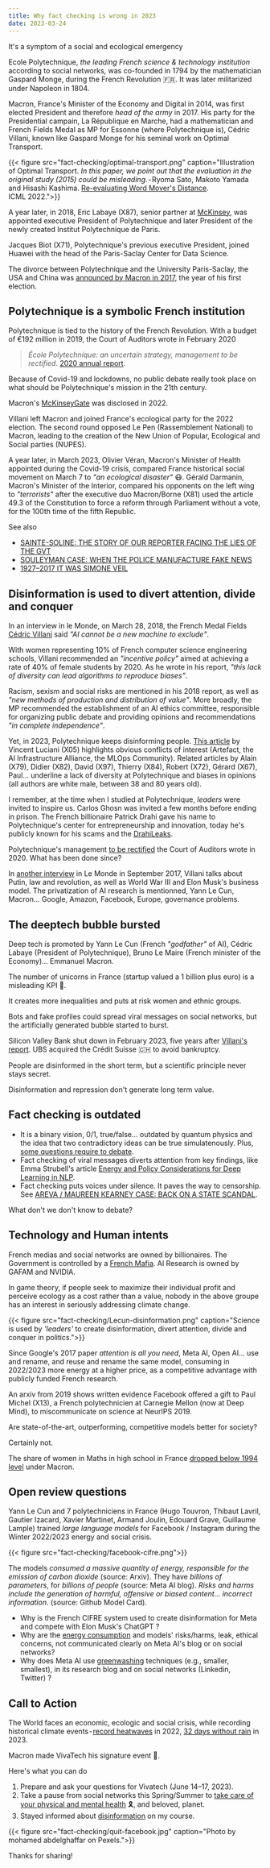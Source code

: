 ```yaml
---
title: Why fact checking is wrong in 2023
date: 2023-03-24
---
```


It's a symptom of a social and ecological emergency

<!--more-->

Ecole Polytechnique, <i>the leading French science & technology institution</i> according to social networks, was co-founded in 1794 by the mathematician Gaspard Monge, during the French Revolution 🇫🇷. It was later militarized under Napoleon in 1804.

Macron, France's Minister of the Economy and Digital in 2014, was first elected President and therefore <i>head of the army</i> in 2017. His party for the Presidential campain, La République en Marche, had a mathematician and French Fields Medal as MP for Essonne (where Polytechnique is), Cédric Villani, known like Gaspard Monge for his seminal work on Optimal Transport.

{{< figure src="fact-checking/optimal-transport.png" caption="Illustration of Optimal Transport. <i>In this paper, we point out that the evaluation in the original study (2015) could be misleading</i>. - Ryoma Sato, Makoto Yamada and Hisashi Kashima. [Re-evaluating Word Mover's Distance](https://proceedings.mlr.press/v162/sato22b.html). ICML 2022.">}}

A year later, in 2018, Eric Labaye (X87), senior partner at [McKinsey](https://www.bpifrance.fr/nos-actualites/rencontres-economiques-daix-en-provence-un-regard-sur-le-monde-demain), was appointed executive President of Polytechnique and later President of the newly created Institut Polytechnique de Paris.

Jacques Biot (X71), Polytechnique's previous executive President, joined Huawei with the head of the Paris-Saclay Center for Data Science.

The divorce between Polytechnique and the University Paris-Saclay, the USA and China was [announced by Macron in 2017](https://www.lemonde.fr/campus/article/2017/10/25/emmanuel-macron-met-fin-au-projet-de-pole-universitaire-et-scientifique-unique-a-saclay_5205975_4401467.html), the year of his first election.

## Polytechnique is a symbolic French institution

Polytechnique is tied to the history of the French Revolution. With a budget of €192 million in 2019, the Court of Auditors wrote in February 2020

> <i>École Polytechnique: an uncertain strategy, management to be rectified</i>. [2020 annual report](https://www.ccomptes.fr/system/files/2020-02/20200225-12-TomeI-ecole-polytechnique.pdf).

Because of Covid-19 and lockdowns, no public debate really took place on what should be Polytechnique's mission in the 21th century.

Macron's [McKinseyGate](https://www.youtube.com/watch?v=4ciN_0BNOzQ&ab_channel=BLAST%2CLesouffledel%27info) was disclosed in 2022.

Villani left Macron and joined France's ecological party for the 2022 election. The second round opposed Le Pen (Rassemblement National) to Macron, leading to the creation of the New Union of Popular, Ecological and Social parties (NUPES).

A year later, in March 2023, Olivier Véran, Macron's Minister of Health appointed during the Covid-19 crisis, compared France historical social movement on March 7 to <i>"an ecological disaster"</i> 😷. Gérald Darmanin, Macron's Minister of the Interior, compared his opponents on the left wing to <i>"terrorists"</i> after the executive duo Macron/Borne (X81) used the article 49.3 of the Constitution to force a reform through Parliament without a vote, for the 100th time of the fifth Republic.

See also
- [SAINTE-SOLINE: THE STORY OF OUR REPORTER FACING THE LIES OF THE GVT](https://www.youtube.com/watch?v=87iB6gnttAw&ab_channel=BLAST%2CLesouffledel%27info)
- [SOULEYMAN CASE: WHEN THE POLICE MANUFACTURE FAKE NEWS](https://www.blast-info.fr/emissions/2023/affaire-soulayman-quand-la-police-fabrique-des-fakenews-SwPBTKE_QwC25ceno1bdww)
- [1927–2017 IT WAS SIMONE VEIL](https://www.gouvernement.fr/1927-2017-c-etait-simone-veil)

## Disinformation is used to divert attention, divide and conquer

In an interview in le Monde, on March 28, 2018, the French Medal Fields [Cédric Villani](https://www.mtpcours.fr/en/c/desinformation/rapport-villani/) said <i>"AI cannot be a new machine to exclude"</i>.

With women representing 10% of French computer science engineering schools, Villani recommended an <i>"incentive policy"</i> aimed at achieving a rate of 40% of female students by 2020. As he wrote in his report, <i>"this lack of diversity can lead algorithms to reproduce biases"</i>.

Racism, sexism and social risks are mentioned in his 2018 report, as well as <i>"new methods of production and distribution of value"</i>. More broadly, the MP recommended the establishment of an AI ethics committee, responsible for organizing public debate and providing opinions and recommendations <i>"in complete independence"</i>. 

Yet, in 2023, Polytechnique keeps disinforming people. [This article](https://www.lajauneetlarouge.com/ia-de-confiance-enjeux-et-solutions-pour-un-traitement-ethique-des-donnees/) by Vincent Luciani (X05) highlights obvious conflicts of interest (Artefact, the AI Infrastructure Alliance, the MLOps Community). Related articles by Alain (X79), Didier (X82), David (X97), Thierry (X84), Robert (X72), Gérard (X67), Paul... underline a lack of diversity at Polytechnique and biases in opinions (all authors are white male, between 38 and 80 years old). 

I remember, at the time when I studied at Polytechnique, <i>leaders</i> were invited to inspire us. Carlos Ghosn was invited a few months before ending in prison. The French billionaire Patrick Drahi gave his name to Polytechnique's center for entrepreneurship and innovation, today he's publicly known for his scams and the [DrahiLeaks](https://www.blast-info.fr/articles/2023/drahileaks-la-methode-de-patrick-drahi-pour-devenir-riche-P5NfCE1qRt6QgwnJRKpMtA).

Polytechnique's management [to be rectified](https://www.ccomptes.fr/system/files/2020-02/20200225-12-TomeI-ecole-polytechnique.pdf) the Court of Auditors wrote in 2020. What has been done since?

In [another interview](https://www.mtpcours.fr/en/c/desinformation/rapport-villani/#excerpts-from-ai-is-everyones-businesshttpswwwlemondefrpixelsarticle20170909cedric-villani-l-intelligence-artificielle-est-l-affaire-de-tout-le-monde_5183163_4408996html) in Le Monde in September 2017, Villani talks about Putin, law and revolution, as well as World War III and Elon Musk's business model. The privatization of AI research is mentionned, Yann Le Cun, Macron… Google, Amazon, Facebook, Europe, governance problems.

## The deeptech bubble bursted

Deep tech is promoted by Yann Le Cun (French <i>"godfather"</i> of AI), Cédric Labaye (President of Polytechnique), Bruno Le Maire (French minister of the Economy)… Emmanuel Macron.

The number of unicorns in France (startup valued a 1 billion plus euro) is a misleading KPI 🦄.

It creates more inequalities and puts at risk women and ethnic groups.

Bots and fake profiles could spread viral messages on social networks, but the artificially generated bubble started to burst. 

Silicon Valley Bank shut down in February 2023, five years after [Villani's report](https://www.mtpcours.fr/en/c/desinformation/rapport-villani/). UBS acquired the Crédit Suisse 🇨🇭 to avoid bankruptcy.

People are disinformed in the short term, but a scientific principle never stays secret.

Disinformation and repression don't generate long term value.

## Fact checking is outdated

- It is a binary vision, 0/1, true/false... outdated by quantum physics and the idea that two contradictory ideas can be true simulatenously. Plus, [some questions require to debate](https://www.blast-info.fr/articles/2023/sommes-nous-toujours-en-democratie-AwJ1_TmlTM-ONwHybrhuqQ). 
- Fact checking of viral messages diverts attention from key findings, like Emma Strubell's article [Energy and Policy Considerations for Deep Learning in NLP](https://www.mtpcours.fr/en/c/desinformation/emma-strubell/).
- Fact checking puts voices under silence. It paves the way to censorship. See [AREVA / MAUREEN KEARNEY CASE: BACK ON A STATE SCANDAL](https://www.youtube.com/watch?v=kRyriD9iLZY&ab_channel=BLAST%2CLesouffledel%27info).

What don't we don't know to debate?

## Technology and Human intents

French medias and social networks are owned by billionaires. The Government is controlled by a [French Mafia](https://www.youtube.com/watch?v=EveWWX3fB2M&ab_channel=BLAST%2CLesouffledel%27info). AI Research is owned by GAFAM and NVIDIA.

In game theory, if people seek to maximize their individual profit and perceive ecology as a cost rather than a value, nobody in the above groupe has an interest in seriously addressing  climate change.

{{< figure src="fact-checking/Lecun-disinformation.png" caption="Science is used by <i>'leaders'</i> to create disinformation, divert attention, divide and conquer in politics.">}}

Since Google's 2017 paper <i>attention is all you need</i>, Meta AI, Open AI… use and rename, and reuse and rename the same model, consuming in 2022/2023 more energy at a higher price, as a competitive advantage with publicly funded French research.

An arxiv from 2019 shows written evidence Facebook offered a gift to Paul Michel (X13), a French polytechnicien at Carnegie Mellon (now at Deep Mind), to miscommunicate on science at NeurIPS 2019.

Are state-of-the-art, outperforming, competitive models better for society? 

Certainly not.

The share of women in Maths in high school in France [dropped below 1994 level](https://www.letudiant.fr/lycee/infographies-comment-la-reforme-du-lycee-penalise-les-filles.html) under Macron.

## Open review questions

Yann Le Cun and 7 polytechniciens in France (Hugo Touvron, Thibaut Lavril, Gautier Izacard, Xavier Martinet, Armand Joulin, Edouard Grave, Guillaume Lample) trained <i>large language models</i> for Facebook / Instagram during the Winter 2022/2023 energy and social crisis. 

{{< figure src="fact-checking/facebook-cifre.png">}}

The models <i>consumed a massive quantity of energy, responsible for the emission of carbon dioxide</i> (source: Arxiv). They have <i>billions of parameters</i>, for <i>billions of people</i> (source: Meta AI blog). <i>Risks and harms include the generation of harmful, offensive or biased content… incorrect information</i>. (source: Github Model Card).
- Why is the French CIFRE system used to create disinformation for Meta and compete with Elon Musk's ChatGPT ?
- Why are the [energy consumption](https://www.mtpcours.fr/en/c/desinformation/emma-strubell/) and models' risks/harms, leak, ethical concerns, not communicated clearly on Meta AI's blog or on social networks?
- Why does Meta AI use [greenwashing](https://www.mtpcours.fr/en/c/desinformation/greenwashing/) techniques (e.g., smaller, smallest), in its research blog and on social networks (Linkedin, Twitter) ? 

## Call to Action

The World faces an economic, ecologic and social crisis, while recording historical climate events - [record heatwaves](https://meteofrance.com/actualites-et-dossiers/actualites/2022-annee-la-plus-chaude-en-france) in 2022, [32 days without rain](https://meteofrance.com/actualites-et-dossiers/actualites/climat/secheresse-32-jours-sans-pluie-en-france-record-battu) in 2023.

Macron made VivaTech his signature event 🦄.

Here's what you can do

1. Prepare and ask your questions for Vivatech (June 14–17, 2023).
2. Take a pause from social networks this Spring/Summer to [take care of your physical and mental health](https://www.mtpcours.fr/en/c/desinformation/pratique/) 🎗️, and beloved, planet.
3. Stayed informed about [disinformation](https://www.mtpcours.fr/en/c/desinformation/) on my course.

{{< figure src="fact-checking/quit-facebook.jpg" caption="Photo by mohamed abdelghaffar on Pexels.">}}

Thanks for sharing!